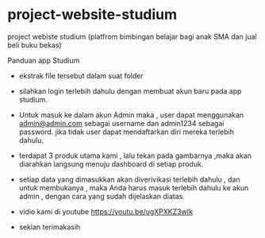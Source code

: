 # project-website-studium
project webiste studium (platfrom bimbingan belajar bagi anak SMA dan jual beli buku bekas)


Panduan app Studium

- ekstrak file tersebut dalam suat folder 

- silahkan login terlebih dahulu dengan membuat akun baru pada app studium.

- Untuk masuk ke dalam akun Admin maka , user dapat menggunakan admin@admin.com sebagai username 
  dan admin1234 sebagai password. jika tidak user dapat mendaftarkan diri mereka terlebih dahulu.

- terdapat 3 produk utama kami , lalu tekan pada gambarnya ,maka akan diarahkan langsung menuju
   dashboard di setiap produk.

- setiap data yang dimasukkan akan diverivikasi terlebih dahulu , dan untuk membukanya , maka Anda
   harus masuk terlebih dahulu ke akun admin , dengan cara yang sudah dijelaskan diatas.

- vidio kami di youtube https://youtu.be/ugXPXKZ3wIk

- sekian terimakasih



